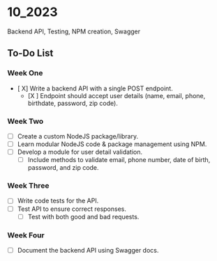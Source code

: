 # 10_2023

Backend API, Testing, NPM creation, Swagger

## To-Do List

### Week One

- [ X] Write a backend API with a single POST endpoint.
  - [X ] Endpoint should accept user details (name, email, phone, birthdate, password, zip code).

### Week Two

- [ ] Create a custom NodeJS package/library.
- [ ] Learn modular NodeJS code & package management using NPM.
- [ ] Develop a module for user detail validation.
  - [ ] Include methods to validate email, phone number, date of birth, password, and zip code.

### Week Three

- [ ] Write code tests for the API.
- [ ] Test API to ensure correct responses.
  - [ ] Test with both good and bad requests.

### Week Four

- [ ] Document the backend API using Swagger docs.

